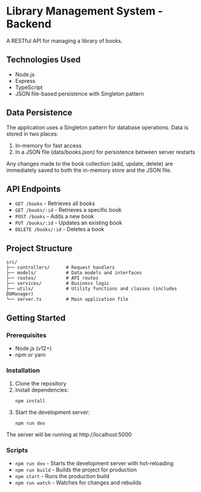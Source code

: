 # Library Management System - Backend

A RESTful API for managing a library of books.

## Technologies Used

- Node.js
- Express
- TypeScript
- JSON file-based persistence with Singleton pattern

## Data Persistence

The application uses a Singleton pattern for database operations. Data is stored in two places:
1. In-memory for fast access
2. In a JSON file (data/books.json) for persistence between server restarts

Any changes made to the book collection (add, update, delete) are immediately saved to both the in-memory store and the JSON file.

## API Endpoints

- `GET /books` - Retrieves all books
- `GET /books/:id` - Retrieves a specific book
- `POST /books` - Adds a new book
- `PUT /books/:id` - Updates an existing book
- `DELETE /books/:id` - Deletes a book

## Project Structure

```
src/
├── controllers/      # Request handlers
├── models/           # Data models and interfaces
├── routes/           # API routes
├── services/         # Business logic
├── utils/            # Utility functions and classes (includes DbManager)
└── server.ts         # Main application file
```

## Getting Started

### Prerequisites

- Node.js (v12+)
- npm or yarn

### Installation

1. Clone the repository
2. Install dependencies:
   ```
   npm install
   ```
3. Start the development server:
   ```
   npm run dev
   ```

The server will be running at http://localhost:5000

### Scripts

- `npm run dev` - Starts the development server with hot-reloading
- `npm run build` - Builds the project for production
- `npm start` - Runs the production build
- `npm run watch` - Watches for changes and rebuilds 
